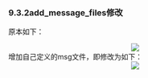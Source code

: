 ### 9.3.2add_message_files修改
原本如下： 
<div align=center>  
<img src="https://s2.loli.net/2022/01/21/yKCefDIQTgEtZ9r.png"/>
</div>
增加自己定义的msg文件，即修改为如下：   
<div align=center>  
<img src="https://s2.loli.net/2022/01/21/mJFNzcnt6PqH5dI.png"/>
</div>
